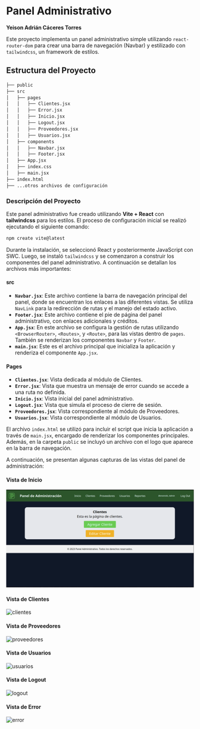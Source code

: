 
# Panel Administrativo

**Yeison Adrián Cáceres Torres**

Este proyecto implementa un panel administrativo simple utilizando `react-router-dom` para crear una barra de navegación (Navbar) y estilizado con `tailwindcss`, un framework de estilos.

## Estructura del Proyecto

```bash
├── public
├── src
│   ├── pages
│   │   ├── Clientes.jsx
│   │   ├── Error.jsx
│   │   ├── Inicio.jsx
│   │   ├── Logout.jsx
│   │   ├── Proveedores.jsx
│   │   ├── Usuarios.jsx
│   ├── components
│   │   ├── Navbar.jsx
│   │   ├── Footer.jsx
│   ├── App.jsx
│   ├── index.css
│   ├── main.jsx
├── index.html
├── ...otros archivos de configuración
```

### Descripción del Proyecto

Este panel administrativo fue creado utilizando **Vite + React** con **tailwindcss** para los estilos. El proceso de configuración inicial se realizó ejecutando el siguiente comando:

```bash
npm create vite@latest
```

Durante la instalación, se seleccionó React y posteriormente JavaScript con SWC. Luego, se instaló `tailwindcss` y se comenzaron a construir los componentes del panel administrativo. A continuación se detallan los archivos más importantes:

#### src
- **`Navbar.jsx`**: Este archivo contiene la barra de navegación principal del panel, donde se encuentran los enlaces a las diferentes vistas. Se utiliza `NavLink` para la redirección de rutas y el manejo del estado activo.
- **`Footer.jsx`**: Este archivo contiene el pie de página del panel administrativo, con enlaces adicionales y créditos.
- **`App.jsx`**: En este archivo se configura la gestión de rutas utilizando `<BrowserRouter>`, `<Routes>`, y `<Route>`, para las vistas dentro de `pages`. También se renderizan los componentes `Navbar` y `Footer`.
- **`main.jsx`**: Este es el archivo principal que inicializa la aplicación y renderiza el componente `App.jsx`.

#### Pages
- **`Clientes.jsx`**: Vista dedicada al módulo de Clientes.
- **`Error.jsx`**: Vista que muestra un mensaje de error cuando se accede a una ruta no definida.
- **`Inicio.jsx`**: Vista inicial del panel administrativo.
- **`Logout.jsx`**: Vista que simula el proceso de cierre de sesión.
- **`Proveedores.jsx`**: Vista correspondiente al módulo de Proveedores.
- **`Usuarios.jsx`**: Vista correspondiente al módulo de Usuarios.

El archivo `index.html` se utilizó para incluir el script que inicia la aplicación a través de `main.jsx`, encargado de renderizar los componentes principales. Además, en la carpeta `public` se incluyó un archivo con el logo que aparece en la barra de navegación.

A continuación, se presentan algunas capturas de las vistas del panel de administración:

#### **Vista de Inicio**
![inicio](https://github.com/AdrianCCRS/entornos-panel-administrativo/blob/main/src/assets/view_clientes.png?raw=true)

#### **Vista de Clientes**
![clientes](./assets/view_clientes.png)

#### **Vista de Proveedores**
![proveedores](./assets/view_proveedores.png)

#### **Vista de Usuarios**
![usuarios](./assets/view_usuarios.png)

#### **Vista de Logout**
![logout](./assets/view_logout.png)

#### **Vista de Error**
![error](./assets/view_error.png)


